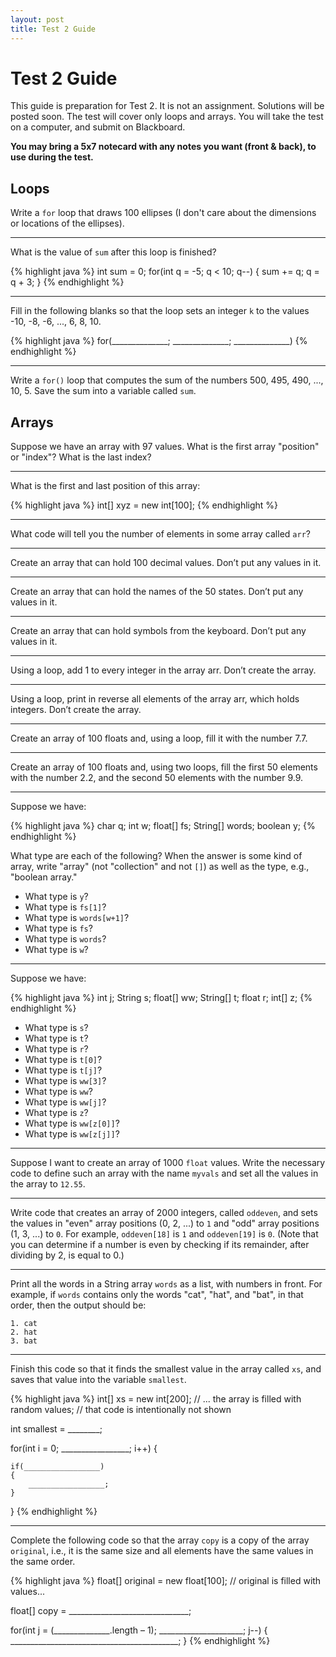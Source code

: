 ```yaml
---
layout: post
title: Test 2 Guide
---
```


# Test 2 Guide

This guide is preparation for Test 2. It is not an assignment. Solutions will be posted soon. The test will cover only loops and arrays. You will take the test on a computer, and submit on Blackboard.

**You may bring a 5x7 notecard with any notes you want (front & back), to use during the test.**

## Loops

Write a `for` loop that draws 100 ellipses (I don't care about the dimensions or locations of the ellipses).

<hr/>

What is the value of `sum` after this loop is finished?

{% highlight java %}
int sum = 0;
for(int q = -5; q < 10; q--)
{
  sum += q;
  q = q + 3;
}
{% endhighlight %}

<hr/>

Fill in the following blanks so that the loop sets an integer `k` to the values -10, -8, -6, ..., 6, 8, 10.

{% highlight java %}
for(______________; ______________; ______________)
{% endhighlight %}

<hr/>

Write a `for()` loop that computes the sum of the numbers 500, 495, 490, ..., 10, 5. Save the sum into a variable called `sum`. 

## Arrays

Suppose we have an array with 97 values. What is the first array "position" or "index"? What is the last index?

<hr/>

What is the first and last position of this array:

{% highlight java %}
int[] xyz = new int[100];
{% endhighlight %}

<hr/>

What code will tell you the number of elements in some array called `arr`?

<hr/>

Create an array that can hold 100 decimal values. Don’t put any values in it.

<hr/>

Create an array that can hold the names of the 50 states. Don’t put any values in it.

<hr/>

Create an array that can hold symbols from the keyboard. Don’t put any values in it.

<hr/>

Using a loop, add 1 to every integer in the array arr. Don’t create the array.

<hr/>

Using a loop, print in reverse all elements of the array arr, which holds integers. Don’t create the array.

<hr/>

Create an array of 100 floats and, using a loop, fill it with the number 7.7.

<hr/>

Create an array of 100 floats and, using two loops, fill the first 50 elements with the number 2.2, and the second 50 elements with the number 9.9.

<hr/>

Suppose we have:

{% highlight java %}
char q;
int w;
float[] fs;
String[] words;
boolean y;
{% endhighlight %}

What type are each of the following? When the answer is some kind of array, write "array" (not "collection" and not `[]`) as well as the type, e.g., "boolean array."

- What type is `y`?
- What type is `fs[1]`?
- What type is `words[w+1]`?
- What type is `fs`?
- What type is `words`?
- What type is `w`?

<hr/>

Suppose we have:

{% highlight java %}
int j;
String s;
float[] ww;
String[] t;
float r;
int[] z;
{% endhighlight %}

- What type is `s`?
- What type is `t`?
- What type is `r`?
- What type is `t[0]`?
- What type is `t[j]`?
- What type is `ww[3]`?
- What type is `ww`?
- What type is `ww[j]`?
- What type is `z`?
- What type is `ww[z[0]]`?
- What type is `ww[z[j]]`?

<hr/>

Suppose I want to create an array of 1000 `float` values. Write the necessary code to define such an array with the name `myvals` and set all the values in the array to `12.55`.

<hr/>

Write code that creates an array of 2000 integers, called `oddeven`, and sets the values in "even" array positions (0, 2, ...) to `1` and "odd" array positions (1, 3, ...) to `0`. For example, `oddeven[18]` is `1` and `oddeven[19]` is `0`. (Note that you can determine if a number is even by checking if its remainder, after dividing by 2, is equal to 0.)

<hr/>

Print all the words in a String array `words` as a list, with numbers in front. For example, if `words` contains only the words "cat", "hat", and "bat", in that order, then the output should be:

```
1. cat
2. hat
3. bat
```

<hr/>

Finish this code so that it finds the smallest value in the array called `xs`, and saves that value into the variable `smallest`.

{% highlight java %}
int[] xs = new int[200]; // ... the array is filled with random values;
                         // that code is intentionally not shown

int smallest = ________;

for(int i = 0; _________________; i++) {

    if(_________________)
    {
        _________________;
    }
}
{% endhighlight %}

<hr/>

Complete the following code so that the array `copy` is a copy of the array `original`, i.e., it is the same size and all elements have the same values in the same order.

{% highlight java %}
float[] original = new float[100];
// original is filled with values...

float[] copy = ______________________________;

for(int j = (______________.length – 1); _____________________; j--)
{
    __________________________________________;
}
{% endhighlight %}


